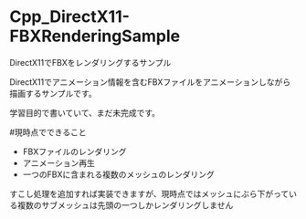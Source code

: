 # Cpp_DirectX11-FBXRenderingSample
DirectX11でFBXをレンダリングするサンプル

DirectX11でアニメーション情報を含むFBXファイルをアニメーションしながら描画するサンプルです。

学習目的で書いていて、まだ未完成です。

#現時点でできること
* FBXファイルのレンダリング
* アニメーション再生
* 一つのFBXに含まれる複数のメッシュのレンダリング

すこし処理を追加すれば実装できますが、現時点ではメッシュにぶら下がっている複数のサブメッシュは先頭の一つしかレンダリングしません
